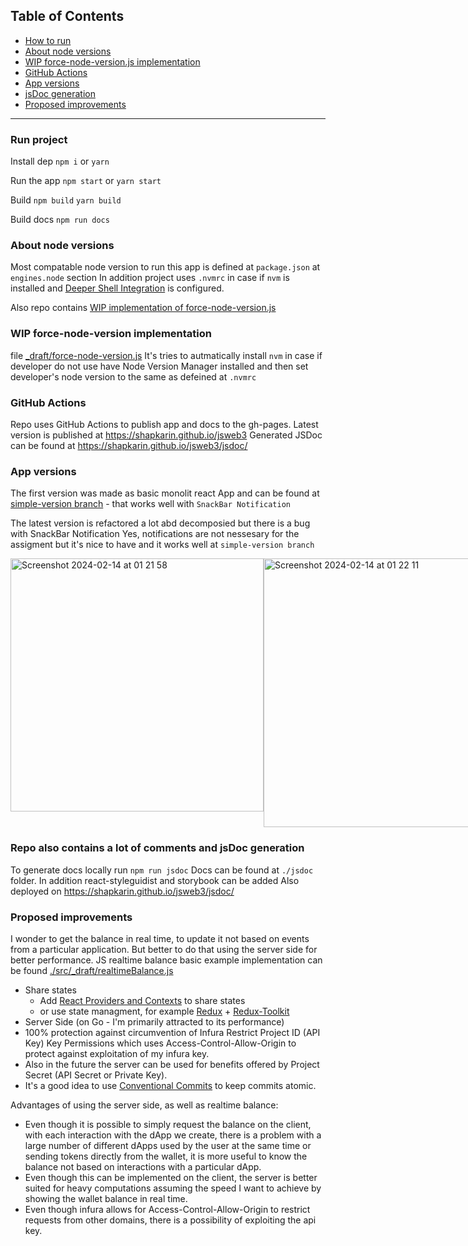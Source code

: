## Table of Contents  
- [How to run](#run-project)  
- [About node versions](#about-node-versions)
- [WIP force-node-version.js implementation](#wip-force-node-version-implementation)
- [GitHub Actions](#github-actions)
- [App versions](#app-versions)
- [jsDoc generation](#repo-also-contains-a-lot-of-comments-and-jsdoc-generation)
- [Proposed improvements](#proposed-improvements)

---

### Run project
Install dep
`npm i`
or 
`yarn`

Run the app
`npm start`
or
`yarn start`

Build
`npm build`
`yarn build`

Build docs
`npm run docs`

### About node versions
Most compatable node version to run this app is defined at `package.json` at `engines.node` section
In addition project uses `.nvmrc` in case if `nvm` is installed and [Deeper Shell Integration](https://github.com/nvm-sh/nvm?tab=readme-ov-file#deeper-shell-integration) is configured.

Also repo contains [WIP implementation of force-node-version.js](#wip-force-node-version.js-implementation)

### WIP force-node-version implementation
file [_draft/force-node-version.js](https://github.com/shapkarin/jsweb3/blob/main/_draft/force-node-version.js)
It's tries to autmatically install `nvm` in case if developer do not use have Node Version Manager installed
and then set developer's node version to the same as defeined at `.nvmrc`

### GitHub Actions
Repo uses GitHub Actions to publish app and docs to the gh-pages.
Latest version is published at https://shapkarin.github.io/jsweb3
Generated JSDoc can be found at https://shapkarin.github.io/jsweb3/jsdoc/

### App versions
The first version was made as basic monolit react App 
and can be found at [simple-version branch](https://github.com/shapkarin/jsweb3/tree/simple-version) - that works well with `SnackBar Notification`

The latest version is refactored a lot abd decomposied but there is a bug with SnackBar Notification 
Yes, notifications are not nessesary for the assigment but it's nice to have and it works well at `simple-version branch`

<div style="display: flex; flex-direction: row;">
  <img width="405" alt="Screenshot 2024-02-14 at 01 21 58" src="https://github.com/shapkarin/jsweb3/assets/1463086/77a8122a-ee3d-4559-b866-0b098b9d91dc">
  <img width="430" alt="Screenshot 2024-02-14 at 01 22 11" src="https://github.com/shapkarin/jsweb3/assets/1463086/ad237dff-8bff-4a80-84cb-e2506603566b">
</div>

### Repo also contains a lot of comments and jsDoc generation
To generate docs locally run `npm run jsdoc`
Docs can be found at `./jsdoc` folder.
In addition react-styleguidist and storybook can be added 
Also deployed on https://shapkarin.github.io/jsweb3/jsdoc/

### Proposed improvements
I wonder to get the balance in real time, to update it not based on events from a particular application.
But better to do that using the server side for better performance.
JS realtime balance basic example implementation can be found [./src/_draft/realtimeBalance.js](https://github.com/shapkarin/jsweb3/blob/main/src/_draft/realtimeBalance.js)

- Share states
  - Add [React Providers and Contexts](https://react.dev/reference/react/createContext) to share states
  - or use state managment, for example [Redux](https://redux.js.org/) + [Redux-Toolkit](https://redux-toolkit.js.org/)
- Server Side (on Go - I'm primarily attracted to its performance) 
- 100% protection against circumvention of Infura Restrict Project ID (API Key) Key Permissions which uses Access-Control-Allow-Origin to protect against exploitation of my infura key.
- Also in the future the server can be used for benefits offered by Project Secret (API Secret or Private Key).
- It's a good idea to use [Conventional Commits](https://www.conventionalcommits.org/en/v1.0.0/) to keep commits atomic.

Advantages of using the server side, as well as realtime balance:
- Even though it is possible to simply request the balance on the client, with each interaction with the dApp we create, there is a problem with a large number of different dApps used by the user at the same time or sending tokens directly from the wallet, it is more useful to know the balance not based on interactions with a particular dApp. 
- Even though this can be implemented on the client, the server is better suited for heavy computations assuming the speed I want to achieve by showing the wallet balance in real time. 
- Even though infura allows for Access-Control-Allow-Origin to restrict requests from other domains, there is a possibility of exploiting the api key.
